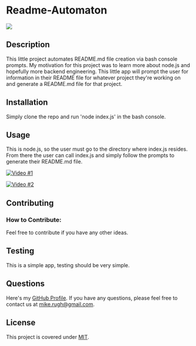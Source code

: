 # Readme-Automaton
![](https://img.shields.io/badge/License-MIT-green)

## Description

This little project automates README.md file creation via bash console prompts. My motivation for this project was to learn more about node.js and hopefully more backend engineering. This little app will prompt the user for information in their README file for whatever project they're working on and generate a README.md file for that project.


## Installation

Simply clone the repo and run 'node index.js' in the bash console.

## Usage

This is node.js, so the user must go to the directory where index.js resides. From there the user can call index.js and simply follow the prompts to generate their README.md file.

[![Video #1](https://img.youtube.com/vi/yWmo3EN60iQ/0.jpg)](https://youtu.be/yWmo3EN60iQ)

[![Video #2](https://img.youtube.com/vi/qwj6Gi6BXFI/0.jpg)](https://youtu.be/qwj6Gi6BXFI)

## Contributing
### How to Contribute:

Feel free to contribute if you have any other ideas.

## Testing

This is a simple app, testing should be very simple.

## Questions

Here's my [GitHub Profile](https://github.com/DA-Mike/).
If you have any questions, please feel free to contact us at mike.rugh@gmail.com.

## License

This project is covered under [MIT](https://choosealicense.com/licenses/mit/).
